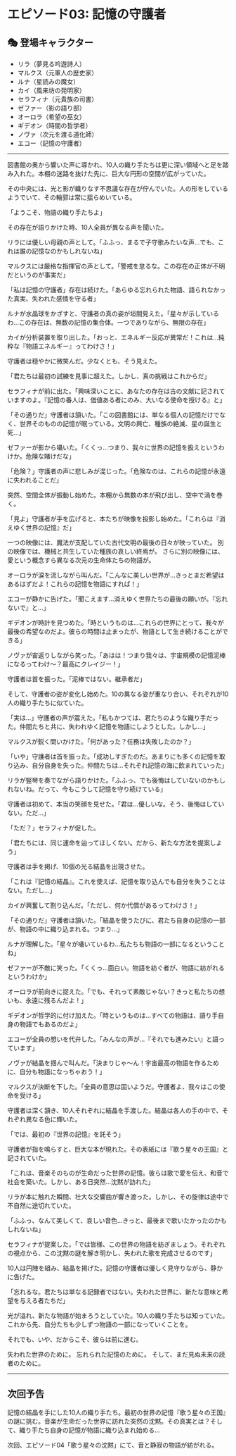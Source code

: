 # エピソード03: 記憶の守護者

## 🎭 登場キャラクター
- リラ（夢見る吟遊詩人）
- マルクス（元軍人の歴史家）
- ルナ（星読みの魔女）
- カイ（風来坊の発明家）
- セラフィナ（元貴族の司書）
- ゼファー（影の語り部）
- オーロラ（希望の巫女）
- ギデオン（時間の哲学者）
- ノヴァ（次元を渡る道化師）
- エコー（記憶の守護者）

---

図書館の奥から響いた声に導かれ、10人の織り手たちは更に深い領域へと足を踏み入れた。本棚の迷路を抜けた先に、巨大な円形の空間が広がっていた。

その中央には、光と影が織りなす不思議な存在が佇んでいた。人の形をしているようでいて、その輪郭は常に揺らめいている。

「ようこそ、物語の織り手たちよ」

その存在が語りかけた時、10人全員が異なる声を聞いた。

リラには優しい母親の声として。「ふふっ、まるで子守歌みたいな声...でも、これは誰の記憶なのかもしれないね」

マルクスには厳格な指揮官の声として。「警戒を怠るな。この存在の正体が不明だというのが事実だ」

「私は記憶の守護者」存在は続けた。「あらゆる忘れられた物語、語られなかった真実、失われた感情を守る者」

ルナが水晶球をかざすと、守護者の真の姿が垣間見えた。「星々が示しているわ...この存在は、無数の記憶の集合体。一つでありながら、無限の存在」

カイが分析装置を取り出した。「おっと、エネルギー反応が異常だ！これは...純粋な『物語エネルギー』ってわけさ！」

守護者は穏やかに微笑んだ。少なくとも、そう見えた。

「君たちは最初の試練を見事に超えた。しかし、真の挑戦はこれからだ」

セラフィナが前に出た。「興味深いことに、あなたの存在は古の文献に記されていますのよ。『記憶の番人は、価値ある者にのみ、大いなる使命を授ける』と」

「その通りだ」守護者は頷いた。「この図書館には、単なる個人の記憶だけでなく、世界そのものの記憶が眠っている。文明の興亡、種族の絶滅、星の誕生と死...」

ゼファーが影から囁いた。「くくっ...つまり、我々に世界の記憶を扱えというわけか。危険な賭けだな」

「危険？」守護者の声に悲しみが混じった。「危険なのは、これらの記憶が永遠に失われることだ」

突然、空間全体が振動し始めた。本棚から無数の本が飛び出し、空中で渦を巻く。

「見よ」守護者が手を広げると、本たちが映像を投影し始めた。「これらは『消えゆく世界の記憶』だ」

一つの映像には、魔法が支配していた古代文明の最後の日々が映っていた。
別の映像では、機械と共生していた種族の哀しい終焉が。
さらに別の映像には、愛という概念すら異なる次元の生命体たちの物語が。

オーロラが涙を流しながら叫んだ。「こんなに美しい世界が...きっとまだ希望はあるはずだよ！これらの記憶を物語にすれば！」

エコーが静かに告げた。「聞こえます...消えゆく世界たちの最後の願いが。『忘れないで』と...」

ギデオンが時計を見つめた。「時というものは...これらの世界にとって、我々が最後の希望なのだよ。彼らの時間は止まったが、物語として生き続けることができる」

ノヴァが宙返りしながら笑った。「あはは！つまり我々は、宇宙規模の記憶泥棒になるってわけ〜？最高にクレイジー！」

守護者は首を振った。「泥棒ではない。継承者だ」

そして、守護者の姿が変化し始めた。10の異なる姿が重なり合い、それぞれが10人の織り手たちに似ていた。

「実は...」守護者の声が震えた。「私もかつては、君たちのような織り手だった。仲間たちと共に、失われゆく記憶を物語にしようとした。しかし...」

マルクスが鋭く問いかけた。「何があった？任務は失敗したのか？」

「いや」守護者は首を振った。「成功しすぎたのだ。あまりにも多くの記憶を取り込み、自分自身を失った。仲間たちは...それぞれ記憶の海に飲まれていった」

リラが竪琴を奏でながら語りかけた。「ふふっ、でも後悔はしていないのかもしれないね。だって、今もこうして記憶を守り続けている」

守護者は初めて、本当の笑顔を見せた。「君は...優しいな。そう、後悔はしていない。ただ...」

「ただ？」セラフィナが促した。

「君たちには、同じ運命を辿ってほしくない。だから、新たな方法を提案しよう」

守護者は手を掲げ、10個の光る結晶を出現させた。

「これは『記憶の結晶』。これを使えば、記憶を取り込んでも自分を失うことはない。ただし...」

カイが興奮して割り込んだ。「ただし、何か代償があるってわけさ！」

「その通りだ」守護者は頷いた。「結晶を使うたびに、君たち自身の記憶の一部が、物語の中に織り込まれる。つまり...」

ルナが理解した。「星々が囁いているわ...私たちも物語の一部になるということね」

ゼファーが不敵に笑った。「くくっ...面白い。物語を紡ぐ者が、物語に紡がれるというわけか」

オーロラが前向きに捉えた。「でも、それって素敵じゃない？きっと私たちの想いも、永遠に残るんだよ！」

ギデオンが哲学的に付け加えた。「時というものは...すべての物語は、語り手自身の物語でもあるのだよ」

エコーが全員の想いを代弁した。「みんなの声が...『それでも進みたい』と語っています」

ノヴァが結晶を掴んで叫んだ。「決まりじゃ〜ん！宇宙最高の物語を作るために、自分も物語になっちゃおう！」

マルクスが決断を下した。「全員の意思は固いようだ。守護者よ、我々はこの使命を受ける」

守護者は深く頷き、10人それぞれに結晶を手渡した。結晶は各人の手の中で、それぞれ異なる色に輝いた。

「では、最初の『世界の記憶』を託そう」

守護者が指を鳴らすと、巨大な本が現れた。その表紙には『歌う星々の王国』と記されていた。

「これは、音楽そのものが生命だった世界の記憶。彼らは歌で愛を伝え、和音で社会を築いた。しかし、ある日突然...沈黙が訪れた」

リラが本に触れた瞬間、壮大な交響曲が響き渡った。しかし、その旋律は途中で不自然に途切れていた。

「ふふっ、なんて美しくて、哀しい音色...きっと、最後まで歌いたかったのかもしれないね」

セラフィナが提案した。「では皆様、この世界の物語を紡ぎましょう。それぞれの視点から、この沈黙の謎を解き明かし、失われた歌を完成させるのです」

10人は円陣を組み、結晶を掲げた。記憶の守護者は優しく見守りながら、静かに告げた。

「忘れるな。君たちは単なる記録者ではない。失われた世界に、新たな意味と希望を与える者たちだ」

光が溢れ、新たな物語が始まろうとしていた。10人の織り手たちは知っていた。これから先、自分たちも少しずつ物語の一部になっていくことを。

それでも、いや、だからこそ、彼らは前に進む。

失われた世界のために。
忘れられた記憶のために。
そして、まだ見ぬ未来の読者のために。

---

## 次回予告

記憶の結晶を手にした10人の織り手たち。最初の世界の記憶『歌う星々の王国』の謎に挑む。音楽が生命だった世界に訪れた突然の沈黙。その真実とは？そして、織り手たち自身の記憶が物語に織り込まれ始める...

次回、エピソード04「歌う星々の沈黙」にて、音と静寂の物語が紡がれる。